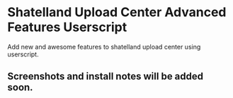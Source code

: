# Shatelland Upload Center Advanced Features Userscript
Add new and awesome features to shatelland upload center using userscript. 

## Screenshots and install notes will be added soon.
